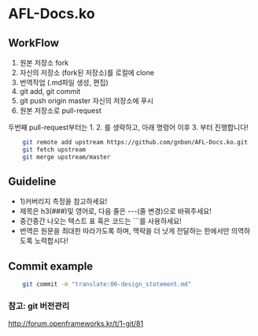 # AFL-Docs.ko

## WorkFlow

1. 원본 저장소 fork
2. 자신의 저장소 (fork된 저장소)를 로컬에 clone
3. 번역작업 (.md파일 생성, 편집)
4. git add, git commit
5. git push origin master 자신의 저장소에 푸시
6. 원본 저장소로 pull-request

두번째 pull-request부터는 1. 2. 를 생략하고, 아래 명령어 이후 3. 부터 진행합니다!
```bash
    git remote add upstream https://github.com/gnbon/AFL-Docs.ko.git
    git fetch upstream
    git merge upstream/master
```

## Guideline
* 1)커버리지 측정을 참고하세요!
* 제목은 h3(###)및 영어로, 다음 줄은 ---(줄 변경)으로 바꿔주세요!
* 중간중간 나오는 텍스트 표 혹은 코드는 ```를 사용하세요!
* 번역은 원문을 최대한 따라가도록 하며, 맥락을 더 낫게 전달하는 한에서만 의역하도록 노력합시다!

## Commit example
```bash
    git commit -m "translate:00-design_statement.md"
```
### 참고: git 버전관리
http://forum.openframeworks.kr/t/1-git/81